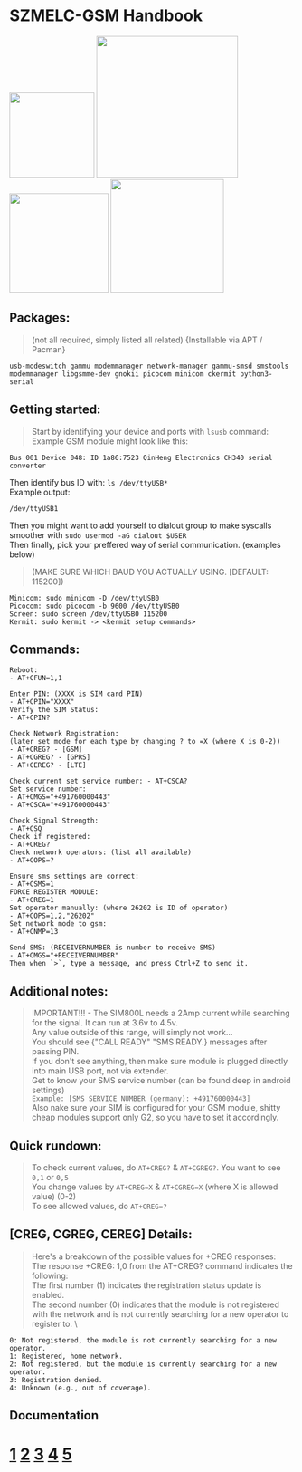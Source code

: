 # SZMELC-GSM Handbook

<img src="https://github.com/user-attachments/assets/9d2cf65c-4dcb-43d9-a8b3-72470905748b" width="150" height="auto">
<img src="https://github.com/user-attachments/assets/878d4122-7061-46e5-ab26-61a96409e648" width="250" height="auto">
<img src="https://github.com/user-attachments/assets/823eab1e-7e12-4803-99e2-766f1c55f55e" width="175" height="auto">
<img src="https://github.com/user-attachments/assets/c7776156-e9c6-4b4d-8a31-c45a855b0cf9" width="200" height="auto">

## Packages: 
> (not all required, simply listed all related) {Installable via APT / Pacman}
```
usb-modeswitch gammu modemmanager network-manager gammu-smsd smstools modemmanager libgsmme-dev gnokii picocom minicom ckermit python3-serial
```

## Getting started:
> Start by identifying your device and ports with `lsusb` command: \
> Example GSM module might look like this:
```
Bus 001 Device 048: ID 1a86:7523 QinHeng Electronics CH340 serial converter
```

Then identify bus ID with: `ls /dev/ttyUSB*` \
Example output:
```
/dev/ttyUSB1
```
Then you might want to add yourself to dialout group to make syscalls smoother with `sudo usermod -aG dialout $USER` \
Then finally, pick your preffered way of serial communication. (examples below)
> (MAKE SURE WHICH BAUD YOU ACTUALLY USING. [DEFAULT: 115200])
```
Minicom: sudo minicom -D /dev/ttyUSB0
Picocom: sudo picocom -b 9600 /dev/ttyUSB0
Screen: sudo screen /dev/ttyUSB0 115200
Kermit: sudo kermit -> <kermit setup commands>
```


## Commands:
```
Reboot:
- AT+CFUN=1,1

Enter PIN: (XXXX is SIM card PIN)
- AT+CPIN="XXXX"
Verify the SIM Status:
- AT+CPIN?

Check Network Registration:
(later set mode for each type by changing ? to =X (where X is 0-2))
- AT+CREG? - [GSM] 
- AT+CGREG? - [GPRS] 
- AT+CEREG? - [LTE]

Check current set service number: - AT+CSCA?
Set service number:
- AT+CMGS="+491760000443"
- AT+CSCA="+491760000443"

Check Signal Strength:
- AT+CSQ
Check if registered:
- AT+CREG?
Check network operators: (list all available)
- AT+COPS=?

Ensure sms settings are correct:
- AT+CSMS=1
FORCE REGISTER MODULE:
- AT+CREG=1
Set operator manually: (where 26202 is ID of operator) 
- AT+COPS=1,2,"26202"
Set network mode to gsm:
- AT+CNMP=13

Send SMS: (RECEIVERNUMBER is number to receive SMS)
- AT+CMGS="+RECEIVERNUMBER"
Then when `>`, type a message, and press Ctrl+Z to send it.
```

## Additional notes:
> IMPORTANT!!! - The SIM800L needs a 2Amp current while searching for the signal. It can run at 3.6v to 4.5v. \
> Any value outside of this range, will simply not work... \
> You should see {"CALL READY" "SMS READY.} messages after passing PIN. \
> If you don't see anything, then make sure module is plugged directly into main USB port, not via extender. \
> Get to know your SMS service number (can be found deep in android settings) \
`Example: [SMS SERVICE NUMBER (germany): +491760000443]` \
> Also nake sure your SIM is configured for your GSM module, shitty cheap modules support only G2, so you have to set it accordingly.

## Quick rundown:
> To check current values, do `AT+CREG?` & `AT+CGREG?`. You want to see `0,1` or `0,5` \
> You change values by `AT+CREG=X` & `AT+CGREG=X` (where X is allowed value) (0-2) \
> To see allowed values, do `AT+CREG=?`

## [CREG, CGREG, CEREG] Details:
> Here's a breakdown of the possible values for +CREG responses: \
> The response +CREG: 1,0 from the AT+CREG? command indicates the following: \
> The first number (1) indicates the registration status update is enabled. \
> The second number (0) indicates that the module is not registered with the network and is not currently searching for a new operator to register to. \
```
0: Not registered, the module is not currently searching for a new operator. 
1: Registered, home network. 
2: Not registered, but the module is currently searching for a new operator. 
3: Registration denied. 
4: Unknown (e.g., out of coverage). 
```

## Documentation
# [1](https://www.4itk.de/sms-zentralen/) [2](https://m2msupport.net/m2msupport/atcreg-network-registration/) [3](https://docs.eseye.com/Content/ELS61/ATCommands/ELS61CREG.htm) [4](https://onomondo.com/blog/at-command-cgreg/#creg-vs-cgreg-vs-cereg) [5](https://forum.arduino.cc/t/gsm-module-sim800l-no-signal/479829/9)

